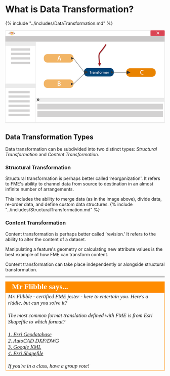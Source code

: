 # What is Data Transformation?
{% include "../includes/DataTransformation.md" %} 


![](./Images/Img2.002.TransformationInFME.png)


## Data Transformation Types
Data transformation can be subdivided into two distinct types: *Structural Transformation* and *Content Transformation*.


### Structural Transformation
Structural transformation is perhaps better called ‘reorganization'. It refers to FME's ability to channel data from source to destination in an almost infinite number of arrangements.

This includes the ability to merge data (as in the image above), divide data, re-order data, and define custom data structures.
{% include "../includes/StructuralTransformation.md" %} 

### Content Transformation
Content transformation is perhaps better called ‘revision.' It refers to the ability to alter the content of a dataset.

Manipulating a feature's geometry or calculating new attribute values is the best example of how FME can transform content.

Content transformation can take place independently or alongside structural transformation.


---

<!--Person X Says Section-->

<table style="border-spacing: 0px">
<tr>
<td style="vertical-align:middle;background-color:darkorange;border: 2px solid darkorange">
<i class="fa fa-quote-left fa-lg fa-pull-left fa-fw" style="color:white;padding-right: 12px;vertical-align:text-top"></i>
<span style="color:white;font-size:x-large;font-weight: bold;font-family:serif">Mr Flibble says...</span>
</td>
</tr>

<tr>
<td style="border: 1px solid darkorange">
<span style="font-family:serif; font-style:italic; font-size:larger">
Mr. Flibble - certified FME jester - here to entertain you. Here's a riddle, but can you solve it?
<br><br>The most common format translation defined with FME is from Esri Shapefile to which format?
<br><br><a href="http://52.73.3.37/fmedatastreaming/Manual/QAResponse2017.fmw?chapter=2&question=1&answer=1&DestDataset_TEXTLINE=C%3A%5CFMEOutput%5CQAResponse.html">1. Esri Geodatabase</a>
<br><a href="http://52.73.3.37/fmedatastreaming/Manual/QAResponse2017.fmw?chapter=2&question=1&answer=2&DestDataset_TEXTLINE=C%3A%5CFMEOutput%5CQAResponse.html">2. AutoCAD DXF/DWG</a>
<br><a href="http://52.73.3.37/fmedatastreaming/Manual/QAResponse2017.fmw?chapter=2&question=1&answer=3&DestDataset_TEXTLINE=C%3A%5CFMEOutput%5CQAResponse.html">3. Google KML</a>
<br><a href="http://52.73.3.37/fmedatastreaming/Manual/QAResponse2017.fmw?chapter=2&question=1&answer=4&DestDataset_TEXTLINE=C%3A%5CFMEOutput%5CQAResponse.html">4. Esri Shapefile</a>
<br><br>If you're in a class, have a group vote!
</span>
</td>
</tr>
</table>
